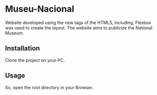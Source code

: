 # Museu-Nacional

Website developed using the new tags of the HTML5, including, Flexbox was used to create the layout. The website aims to publicize the National Museum.

## Installation

Clone the project on your PC.

## Usage

So, open the root directory in your Browser.
